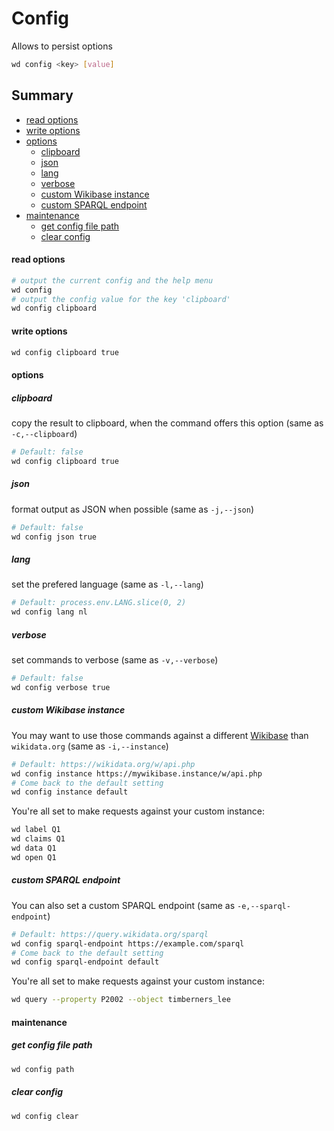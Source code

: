 # Config

Allows to persist options

```sh
wd config <key> [value]
```

## Summary

<!-- START doctoc generated TOC please keep comment here to allow auto update -->
<!-- DON'T EDIT THIS SECTION, INSTEAD RE-RUN doctoc TO UPDATE -->


- [read options](#read-options)
- [write options](#write-options)
- [options](#options)
  - [clipboard](#clipboard)
  - [json](#json)
  - [lang](#lang)
  - [verbose](#verbose)
  - [custom Wikibase instance](#custom-wikibase-instance)
  - [custom SPARQL endpoint](#custom-sparql-endpoint)
- [maintenance](#maintenance)
  - [get config file path](#get-config-file-path)
  - [clear config](#clear-config)

<!-- END doctoc generated TOC please keep comment here to allow auto update -->


#### read options
```sh
# output the current config and the help menu
wd config
# output the config value for the key 'clipboard'
wd config clipboard
```
#### write options
```sh
wd config clipboard true
```
#### options
##### clipboard
copy the result to clipboard, when the command offers this option (same as `-c,--clipboard`)
```sh
# Default: false
wd config clipboard true
```
##### json
format output as JSON when possible (same as `-j,--json`)
```sh
# Default: false
wd config json true
```
##### lang
set the prefered language (same as `-l,--lang`)
```sh
# Default: process.env.LANG.slice(0, 2)
wd config lang nl
```
##### verbose
set commands to verbose (same as `-v,--verbose`)
```sh
# Default: false
wd config verbose true
```
##### custom Wikibase instance
You may want to use those commands against a different [Wikibase](http://wikiba.se) than `wikidata.org` (same as `-i,--instance`)
```sh
# Default: https://wikidata.org/w/api.php
wd config instance https://mywikibase.instance/w/api.php
# Come back to the default setting
wd config instance default
```
You're all set to make requests against your custom instance:
```sh
wd label Q1
wd claims Q1
wd data Q1
wd open Q1
```

##### custom SPARQL endpoint
You can also set a custom SPARQL endpoint (same as `-e,--sparql-endpoint`)
```sh
# Default: https://query.wikidata.org/sparql
wd config sparql-endpoint https://example.com/sparql
# Come back to the default setting
wd config sparql-endpoint default
```
You're all set to make requests against your custom instance:
```sh
wd query --property P2002 --object timberners_lee
```

#### maintenance
##### get config file path
```sh
wd config path
```
##### clear config
```sh
wd config clear
```

